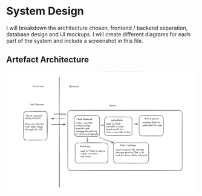 # System Design

I will breakdown the architecture chosen, frontend / backend separation, database design and UI mockups. I will create different diagrams for each part of the system and include a screenshot in this file. 

## Artefact Architecture

![artefact architecture](/system_design/artefact%20architecture.png)